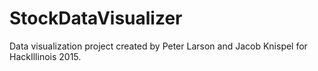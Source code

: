 # StockDataVisualizer
Data visualization project created by Peter Larson and Jacob Knispel for HackIllinois 2015. 

